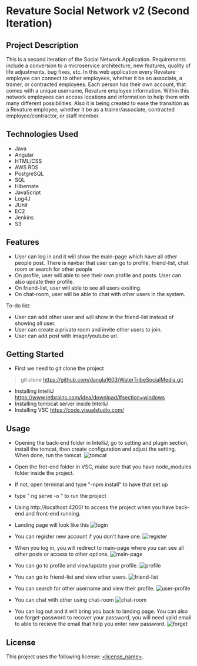 # Revature Social Network v2 (Second Iteration)

## Project Description

This is a second iteration of the Social Network Application. Requirements include a conversion to a microservice architecture, new features, quality of life adjustments, bug fixes, etc. In this web application every Revature employee can connect to other employees, whether it be an associate, a trainer, or contracted employees. Each person has their own account, that comes with a unique username, Revature employee information. Within this network employees can access locations and information to help them with many different possibilities. Also it is being created to ease the transition as a Revature employee, whether it be as a trainer/associate, contracted employee/contractor, or staff member.

## Technologies Used

* Java
* Angular
* HTML/CSS
* AWS RDS
* PostgreSQL
* SQL
* Hibernate
* JavaScript
* Log4J
* JUnit
* EC2
* Jenkins
* S3

## Features

* User can log in and it will show the main-page which have all other people post. There is navbar that user can go to profile, friend-list, chat room or search for other people
* On profile, user will able to see their own profile and posts. User can also update their profile.
* On friend-list, user will able to see all users exsiting.
* On chat-room, user will be able to chat with other users in the system.


To-do list:
* User can add other user and will show in the friend-list instead of showing all user.
* User can create a private room and invite other users to join.
* User can add post with image/youtube url.

## Getting Started
* First we need to git clone the project
> git clone https://github.com/dangla1603/WaterTribeSocialMedia.git
* Installing IntelliJ https://www.jetbrains.com/idea/download/#section=windows
* Installing tombcat server inside IntelliJ
* Installing VSC https://code.visualstudio.com/


## Usage

* Opening the back-end folder in IntelliJ, go to setting and plugin section, install the tomcat, then create configuration and adjust the setting. When done, run the tomcat.
![tomcat](https://user-images.githubusercontent.com/43182305/115811185-df41bc00-a3b4-11eb-8a66-3e5a9d48935a.PNG)

* Open the frot-end folder in VSC, make sure that you have node_modules folder inside the project.
* If not, open terminal and type "-npm install" to have that set up
* type " ng serve -o " to run the project

* Using http://localhost:4200/ to access the project when you have back-end and front-end running.
* Landing page will look like this
![login](https://user-images.githubusercontent.com/43182305/115811098-bb7e7600-a3b4-11eb-8769-a386cb06e619.PNG)

* You can register new account if you don't have one.
![register](https://user-images.githubusercontent.com/43182305/115811128-c46f4780-a3b4-11eb-8179-8696b167ffd9.PNG)

* When you log in, you will redirect to main-page where you can see all other posts or access to other options.
![main-page](https://user-images.githubusercontent.com/43182305/115811106-bcafa300-a3b4-11eb-8466-ec7bdc50b260.PNG)

* You can go to profile and view/update your profile.
![profile](https://user-images.githubusercontent.com/43182305/115811114-bfaa9380-a3b4-11eb-8e03-c181ba2cc941.PNG)

* You can go to friend-list and view other users.
![friend-list](https://user-images.githubusercontent.com/43182305/115811118-c0dbc080-a3b4-11eb-9626-1d89acc399f4.PNG)

* You can search for other username and view their profile.
![user-profile](https://user-images.githubusercontent.com/43182305/115811124-c33e1a80-a3b4-11eb-82ab-1f9aef15d5ae.PNG)

* You can chat with other using chat-room
![chat-room](https://user-images.githubusercontent.com/43182305/115811121-c20ced80-a3b4-11eb-861b-8baafdf6256f.PNG)

* You can log out and it will bring you back to landing page. You can also use forget-password to recover your password, you will need valid email to able to recieve the email that help you enter new password.
![forget](https://user-images.githubusercontent.com/43182305/115811129-c5a07480-a3b4-11eb-9d7f-8ae2c98abe82.PNG)

## License

This project uses the following license: [<license_name>](<link>).
